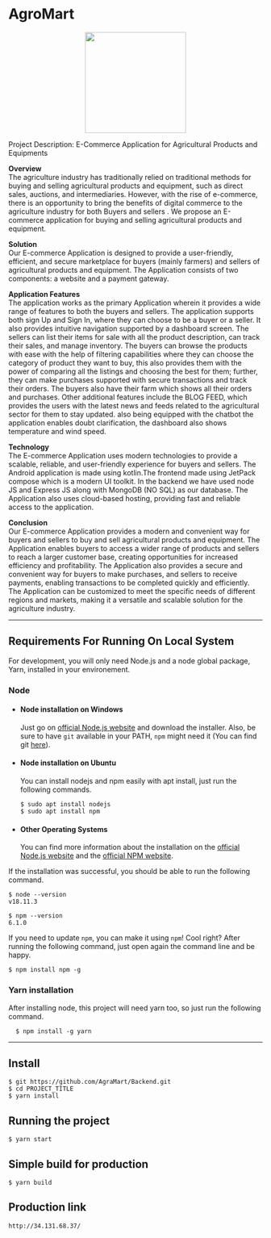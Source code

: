 # AgroMart
<p align="center">
    <img width="200" src="https://user-images.githubusercontent.com/77457296/232320083-ce751a66-01a6-4166-8248-ba73d44fa62f.png">
</p>

Project Description: E-Commerce Application for Agricultural Products and Equipments 

**Overview** \
The agriculture industry has traditionally relied on traditional methods for buying and selling agricultural products and equipment, such as direct sales, auctions, and intermediaries. However, with the rise of e-commerce, there is an opportunity to bring the benefits of digital commerce to the agriculture industry for both Buyers and sellers . We propose an E-commerce application for buying and selling agricultural products and equipment.

**Solution** \
Our E-commerce Application is designed to provide a user-friendly, efficient, and secure marketplace for buyers (mainly farmers) and sellers of agricultural products and equipment. The Application consists of two components: a website and a payment gateway.

**Application Features** \
The application works as the primary Application wherein it provides a wide range of features to both the buyers and sellers.
The application supports both sign Up and Sign In, where they can choose to be a buyer or a seller. It also provides intuitive navigation supported by a dashboard screen.
The sellers can list their items for sale with all the product description, can track their sales, and manage inventory.
The buyers can browse the products with ease with the help of filtering capabilities where they can choose the category of product they want to buy, this also provides them with the power of comparing all the listings and choosing the best for them; further, they can make purchases supported with secure transactions and track their orders. The buyers also have their farm which shows all their orders and purchases.
Other additional features include the BLOG FEED, which provides the users with the latest news and feeds related to the agricultural sector for them to stay updated. also being equipped with the chatbot the application enables doubt clarification, the dashboard also shows temperature and wind speed.


**Technology**\
The E-commerce Application uses modern technologies to provide a scalable, reliable, and user-friendly experience for buyers and sellers. The Android application is made using kotlin.The frontend made using JetPack compose which is a modern UI toolkit. In the backend we have used node JS and Express JS along with MongoDB (NO SQL) as our database. The Application also uses cloud-based hosting, providing fast and reliable access to the application.

**Conclusion** \
Our E-commerce Application provides a modern and convenient way for buyers and sellers to buy and sell agricultural products and equipment. The Application enables buyers to access a wider range of products and sellers to reach a larger customer base, creating opportunities for increased efficiency and profitability. The Application also provides a secure and convenient way for buyers to make purchases, and sellers to receive payments, enabling transactions to be completed quickly and efficiently. The Application can be customized to meet the specific needs of different regions and markets, making it a versatile and scalable solution for the agriculture industry.


---
## Requirements For Running On Local System

For development, you will only need Node.js and a node global package, Yarn, installed in your environement.

### Node
- #### Node installation on Windows

  Just go on [official Node.js website](https://nodejs.org/) and download the installer.
Also, be sure to have `git` available in your PATH, `npm` might need it (You can find git [here](https://git-scm.com/)).

- #### Node installation on Ubuntu

  You can install nodejs and npm easily with apt install, just run the following commands.

      $ sudo apt install nodejs
      $ sudo apt install npm

- #### Other Operating Systems
  You can find more information about the installation on the [official Node.js website](https://nodejs.org/) and the [official NPM website](https://npmjs.org/).

If the installation was successful, you should be able to run the following command.

    $ node --version
    v18.11.3

    $ npm --version
    6.1.0

If you need to update `npm`, you can make it using `npm`! Cool right? After running the following command, just open again the command line and be happy.

    $ npm install npm -g

###
### Yarn installation
  After installing node, this project will need yarn too, so just run the following command.

      $ npm install -g yarn

---

## Install

    $ git https://github.com/AgraMart/Backend.git
    $ cd PROJECT_TITLE
    $ yarn install

## Running the project

    $ yarn start

## Simple build for production

    $ yarn build

## Production link

    http://34.131.68.37/
